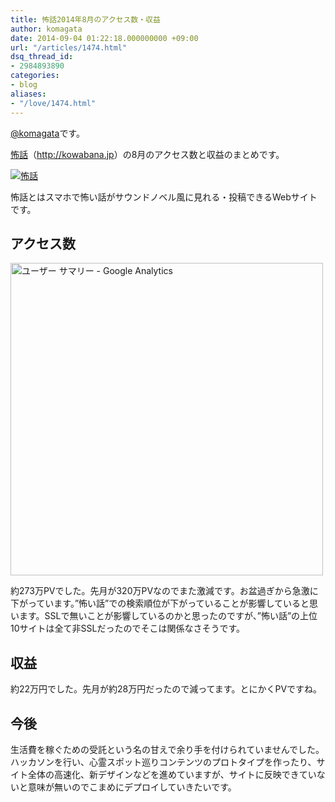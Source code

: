 ```yaml
---
title: 怖話2014年8月のアクセス数・収益
author: komagata
date: 2014-09-04 01:22:18.000000000 +09:00
url: "/articles/1474.html"
dsq_thread_id:
- 2984893890
categories:
- blog
aliases:
- "/love/1474.html"
---
```

[@komagata][1]です。

<a title="怖話" href="http://kowabana.jp" target="_blank">怖話</a>（<a title="怖話" href="http://kowabana.jp" target="_blank">http://kowabana.jp</a>）の8月のアクセス数と収益のまとめです。


  <a href="http://kowabana.jp"><img alt="怖話" src="https://lh4.googleusercontent.com/-8-pkth8ETpA/UYjg32awOAI/AAAAAAAADKg/0h8DP9Cg4CQ/s400/Screen%2520Shot%25202013-05-07%2520at%25208.08.34%2520PM.png" /></a>


怖話とはスマホで怖い話がサウンドノベル風に見れる・投稿できるWebサイトです。

## アクセス数


  <img src="http://i.gyazo.com/e65d6ab7e0c391420533ff039f28e2d4.png" alt="ユーザー サマリー - Google Analytics" width="500px" />


約273万PVでした。先月が320万PVなのでまた激減です。お盆過ぎから急激に下がっています。&#8221;怖い話&#8221;での検索順位が下がっていることが影響していると思います。SSLで無いことが影響しているのかと思ったのですが、&#8221;怖い話&#8221;の上位10サイトは全て非SSLだったのでそこは関係なさそうです。

## 収益

約22万円でした。先月が約28万円だったので減ってます。とにかくPVですね。

## 今後

生活費を稼ぐための受託という名の甘えで余り手を付けられていませんでした。ハッカソンを行い、心霊スポット巡りコンテンツのプロトタイプを作ったり、サイト全体の高速化、新デザインなどを進めていますが、サイトに反映できていないと意味が無いのでこまめにデプロイしていきたいです。

 [1]: http://twitter.com/komagata